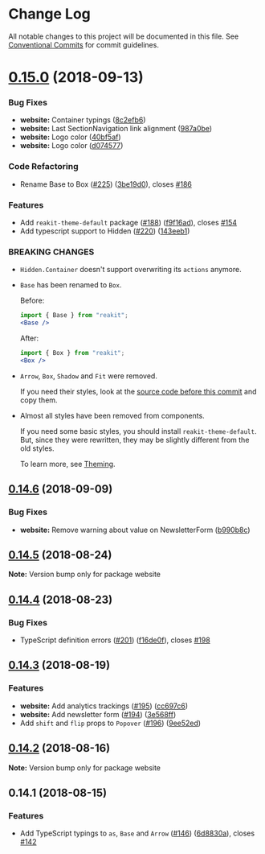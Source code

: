 # Change Log

All notable changes to this project will be documented in this file.
See [Conventional Commits](https://conventionalcommits.org) for commit guidelines.

<a name="0.15.0"></a>
# [0.15.0](https://github.com/reakit/reakit/compare/website@0.14.6...website@0.15.0) (2018-09-13)


### Bug Fixes

* **website:** Container typings ([8c2efb6](https://github.com/reakit/reakit/commit/8c2efb6))
* **website:** Last SectionNavigation link alignment ([987a0be](https://github.com/reakit/reakit/commit/987a0be))
* **website:** Logo color ([40bf5af](https://github.com/reakit/reakit/commit/40bf5af))
* **website:** Logo color ([d074577](https://github.com/reakit/reakit/commit/d074577))


### Code Refactoring

* Rename Base to Box ([#225](https://github.com/reakit/reakit/issues/225)) ([3be19d0](https://github.com/reakit/reakit/commit/3be19d0)), closes [#186](https://github.com/reakit/reakit/issues/186)


### Features

* Add `reakit-theme-default` package ([#188](https://github.com/reakit/reakit/issues/188)) ([f9f16ad](https://github.com/reakit/reakit/commit/f9f16ad)), closes [#154](https://github.com/reakit/reakit/issues/154)
* Add typescript support to Hidden ([#220](https://github.com/reakit/reakit/issues/220)) ([143eeb1](https://github.com/reakit/reakit/commit/143eeb1))


### BREAKING CHANGES

* `Hidden.Container` doesn't support overwriting its `actions` anymore.
* `Base` has been renamed to `Box`.

  Before:
  ```jsx
  import { Base } from "reakit";
  <Base />
  ```

  After:
  ```jsx
  import { Box } from "reakit";
  <Box />
  ```
* `Arrow`, `Box`, `Shadow` and `Fit` were removed.

  If you need their styles, look at the [source code before this commit](https://github.com/reakit/reakit/tree/100a833940b65284958988b888c0172ea5468d35/packages/reakit/src) and copy them.
* Almost all styles have been removed from components.

  If you need some basic styles, you should install `reakit-theme-default`. But, since they were rewritten, they may be slightly different from the old styles.

  To learn more, see [Theming](https://reakit.io/guide/theming).





<a name="0.14.6"></a>
## [0.14.6](https://github.com/reakit/reakit/compare/website@0.14.5...website@0.14.6) (2018-09-09)


### Bug Fixes

* **website:** Remove warning about value on NewsletterForm ([b990b8c](https://github.com/reakit/reakit/commit/b990b8c))





<a name="0.14.5"></a>
## [0.14.5](https://github.com/reakit/reakit/compare/website@0.14.4...website@0.14.5) (2018-08-24)

**Note:** Version bump only for package website





<a name="0.14.4"></a>
## [0.14.4](https://github.com/reakit/reakit/compare/website@0.14.3...website@0.14.4) (2018-08-23)


### Bug Fixes

* TypeScript definition errors ([#201](https://github.com/reakit/reakit/issues/201)) ([f16de0f](https://github.com/reakit/reakit/commit/f16de0f)), closes [#198](https://github.com/reakit/reakit/issues/198)





<a name="0.14.3"></a>
## [0.14.3](https://github.com/reakit/reakit/compare/website@0.14.2...website@0.14.3) (2018-08-19)


### Features

* **website:** Add analytics trackings ([#195](https://github.com/reakit/reakit/issues/195)) ([cc697c6](https://github.com/reakit/reakit/commit/cc697c6))
* **website:** Add newsletter form ([#194](https://github.com/reakit/reakit/issues/194)) ([3e568ff](https://github.com/reakit/reakit/commit/3e568ff))
* Add `shift` and `flip` props to `Popover` ([#196](https://github.com/reakit/reakit/issues/196)) ([9ee52ed](https://github.com/reakit/reakit/commit/9ee52ed))





<a name="0.14.2"></a>
## [0.14.2](https://github.com/reakit/reakit/compare/website@0.14.1...website@0.14.2) (2018-08-16)

**Note:** Version bump only for package website





<a name="0.14.1"></a>
## 0.14.1 (2018-08-15)


### Features

* Add TypeScript typings to `as`, `Base` and `Arrow` ([#146](https://github.com/reakit/reakit/issues/146)) ([6d8830a](https://github.com/reakit/reakit/commit/6d8830a)), closes [#142](https://github.com/reakit/reakit/issues/142)
